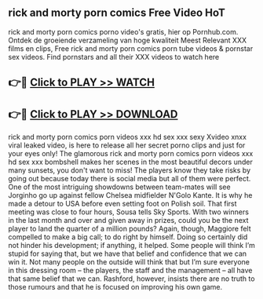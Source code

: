 ## rick and morty porn comics Free Video HoT 

rick and morty porn comics porno video's gratis, hier op Pornhub.com. Ontdek de groeiende verzameling van hoge kwaliteit Meest Relevant XXX films en clips,
Free rick and morty porn comics porn tube videos & pornstar sex videos. Find pornstars and all their XXX videos to watch here


## 👉🔴 [Click to PLAY >> WATCH](http://us.freeplayer.one?title=rick_and_morty_porn_comics&ref=16D)

## 👉🔴 [Click to PLAY >> DOWNLOAD](http://us.freeplayer.one?title=rick_and_morty_porn_comics&ref=16D)


rick and morty porn comics porn videos xxx hd sex xxx sexy Xvideo xnxx viral leaked video, is here to release all her secret porno clips and just for your eyes only! The glamorous rick and morty porn comics porn videos xxx hd sex xxx bombshell makes her scenes in the most beautiful decors under many sunsets, you don't want to miss! The players know they take risks by going out because today there is social media but all of them were perfect. One of the most intriguing showdowns between team-mates will see Jorginho go up against fellow Chelsea midfielder N'Golo Kante. It is why he made a detour to USA before even setting foot on Polish soil. That first meeting was close to four hours, Sousa tells Sky Sports. With two winners in the last month and over and given away in prizes, could you be the next player to land the quarter of a million pounds? Again, though, Maggiore felt compelled to make a big call; to do right by himself. Doing so certainly did not hinder his development; if anything, it helped. Some people will think I’m stupid for saying that, but we have that belief and confidence that we can win it. Not many people on the outside will think that but I’m sure everyone in this dressing room – the players, the staff and the management – all have that same belief that we can. Rashford, however, insists there are no truth to those rumours and that he is focused on improving his own game.